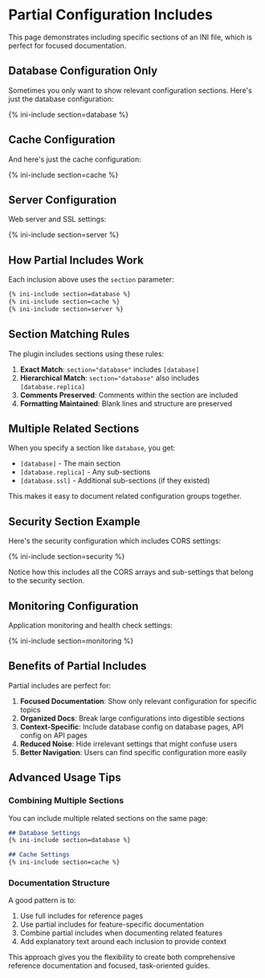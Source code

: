 # Partial Configuration Includes

This page demonstrates including specific sections of an INI file, which is perfect for focused documentation.

## Database Configuration Only

Sometimes you only want to show relevant configuration sections. Here's just the database configuration:

{% ini-include section=database %}

## Cache Configuration

And here's just the cache configuration:

{% ini-include section=cache %}

## Server Configuration

Web server and SSL settings:

{% ini-include section=server %}

## How Partial Includes Work

Each inclusion above uses the `section` parameter:

```markdown
{% ini-include section=database %}
{% ini-include section=cache %}
{% ini-include section=server %}
```

## Section Matching Rules

The plugin includes sections using these rules:

1. **Exact Match**: `section="database"` includes `[database]`
2. **Hierarchical Match**: `section="database"` also includes `[database.replica]`
3. **Comments Preserved**: Comments within the section are included
4. **Formatting Maintained**: Blank lines and structure are preserved

## Multiple Related Sections

When you specify a section like `database`, you get:

- `[database]` - The main section
- `[database.replica]` - Any sub-sections
- `[database.ssl]` - Additional sub-sections (if they existed)

This makes it easy to document related configuration groups together.

## Security Section Example

Here's the security configuration which includes CORS settings:

{% ini-include section=security %}

Notice how this includes all the CORS arrays and sub-settings that belong to the security section.

## Monitoring Configuration

Application monitoring and health check settings:

{% ini-include section=monitoring %}

## Benefits of Partial Includes

Partial includes are perfect for:

1. **Focused Documentation**: Show only relevant configuration for specific topics
2. **Organized Docs**: Break large configurations into digestible sections  
3. **Context-Specific**: Include database config on database pages, API config on API pages
4. **Reduced Noise**: Hide irrelevant settings that might confuse users
5. **Better Navigation**: Users can find specific configuration more easily

## Advanced Usage Tips

### Combining Multiple Sections

You can include multiple related sections on the same page:

```markdown
## Database Settings
{% ini-include section=database %}

## Cache Settings  
{% ini-include section=cache %}
```

### Documentation Structure

A good pattern is to:
1. Use full includes for reference pages
2. Use partial includes for feature-specific documentation
3. Combine partial includes when documenting related features
4. Add explanatory text around each inclusion to provide context

This approach gives you the flexibility to create both comprehensive reference documentation and focused, task-oriented guides.